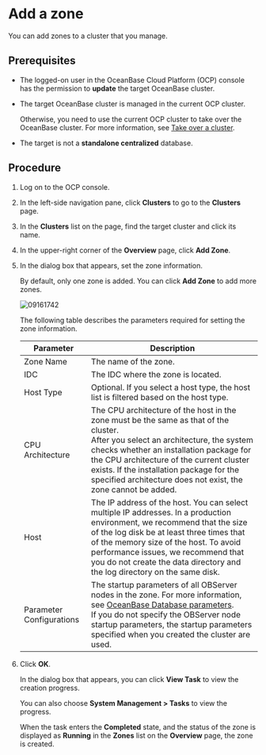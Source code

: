 # Add a zone

You can add zones to a cluster that you manage.

## Prerequisites

* The logged-on user in the OceanBase Cloud Platform (OCP) console has the permission to **update** the target OceanBase cluster.

* The target OceanBase cluster is managed in the current OCP cluster.

   Otherwise, you need to use the current OCP cluster to take over the OceanBase cluster. For more information, see [Take over a cluster](../300.manage-a-cluster/400.take-over-a-cluster.md).

* The target is not a **standalone centralized** database.

## Procedure

1. Log on to the OCP console.

2. In the left-side navigation pane, click **Clusters** to go to the **Clusters** page.

3. In the **Clusters** list on the page, find the target cluster and click its name.

4. In the upper-right corner of the **Overview** page, click **Add Zone**.

5. In the dialog box that appears, set the zone information.

   By default, only one zone is added. You can click **Add Zone** to add more zones.

   ![09161742](https://help-static-aliyun-doc.aliyuncs.com/assets/img/en-US/5225306461/p343347.png)

   The following table describes the parameters required for setting the zone information.

   | **Parameter** | **Description** |
   |---------|------------------------------------------------------------------------------------------------------------------------------------|
   | Zone Name | The name of the zone.  |
   | IDC | The IDC where the zone is located.  |
   | Host Type | Optional.  If you select a host type, the host list is filtered based on the host type.  |
   | CPU Architecture | The CPU architecture of the host in the zone must be the same as that of the cluster. <br>After you select an architecture, the system checks whether an installation package for the CPU architecture of the current cluster exists. If the installation package for the specified architecture does not exist, the zone cannot be added.  |
   | Host | The IP address of the host. You can select multiple IP addresses. In a production environment, we recommend that the size of the log disk be at least three times that of the memory size of the host. To avoid performance issues, we recommend that you do not create the data directory and the log directory on the same disk.  |
   | Parameter Configurations | The startup parameters of all OBServer nodes in the zone. For more information, see [OceanBase Database parameters](https://www.oceanbase.com/docs/common-oceanbase-database-cn-1000000000218691). <br>If you do not specify the OBServer node startup parameters, the startup parameters specified when you created the cluster are used.  |

6. Click **OK**.

   In the dialog box that appears, you can click **View Task** to view the creation progress.

   You can also choose **System Management > Tasks** to view the progress.

   When the task enters the **Completed** state, and the status of the zone is displayed as **Running** in the **Zones** list on the **Overview** page, the zone is created.
